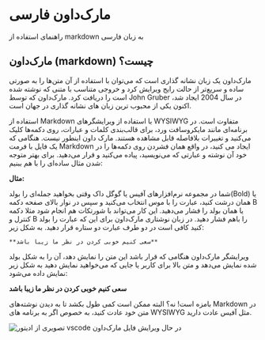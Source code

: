 # مارک‌داون فارسی
راهنمای استفاده از markdown به زبان فارسی


## مارک‌داون (markdown) چیست؟

مارک‌داون یک زبان نشانه گذاری است که می‌توان با استفاده از آن متن‌ها را به صورتی ساده و سریع‌تر از حالت رایج ویرایش کرد و خروجی متناسب با متنی که نوشته شده است را دریافت کرد. مارک‌داون که توسط John Gruber در سال 2004 ایجاد شد، اکنون یکی از محبوب ترین زبان های نشانه گذاری در جهان است.

استفاده از Markdown با استفاده از ویرایشگر‌های WYSIWYG متفاوت است. در برنامه‌ای مانند مایکروسافت ورد، برای قالب‌بندی کلمات و عبارات، روی دکمه‌ها کلیک می‌کنید و تغییرات بلافاصله قابل مشاهده هستند. مارک داون اینطور نیست. هنگامی که یک فایل با فرمت Markdown ایجاد می کنید، در واقع همان فشردن روی دکمه‌ها را در خود آن نوشته و عبارتی که می‌نویسید، پیاده می‌کنید و قرار می‌دهید. برای بهتر متوجه شدن مثال ساده‌ای را با هم ببنیم:

**مثال:**

شما در مجموعه نرم‌افزارهای آفیس یا گوگل داک وقتی بخواهید جمله‌ای را بولد(Bold) یا همان درشت کنید، عبارت را با موس انتخاب می‌کنید و سپس در نوار بالای صفحه دکمه B یا همان بولد را فشار می‌دهید. این کار می‌تواند با شورتکات هم انجام شود مثلا دکمه کنترل و B را باهم فشار دهید. در زبان نوشتاری مارک‌داون برای این که عبارت را بولد کنید کافی است در دو طرف عبارت دو ستاره قرار دهید. به شکل زیر:
```
**سعی کنیم خوبی کردن در نظر ما زیبا باشد**
```
ویرایشگر مارک‌داون هنگامی که قرار باشد این متن را نمایش دهد، آن را به شکل بولد شده نمایش می‌دهد و متن بالا برای کاربر یا جایی که می‌خواهید نمایش دهید به شکل زیر نمایش داده می‌شود:

**سعی کنیم خوبی کردن در نظر ما زیبا باشد**

بامزه است! نه؟
 البته ممکن است کمی طول بکشد تا به دیدن نوشته‌های Markdown در متن خود عادت کنید، به خصوص اگر به برنامه های WYSIWYG مثل آفیس عادت دارید. 

![تصویری از ادیتور vscode در حال ویرایش فایل مارک‌داون](https://user-images.githubusercontent.com/6337624/215334010-a1849492-6af0-40a7-a8e5-0ff5189b64f5.png)



